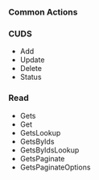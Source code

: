### Common Actions

### CUDS
- Add
- Update
- Delete
- Status

### Read
- Gets
- Get
- GetsLookup
- GetsByIds
- GetsByIdsLookup
- GetsPaginate
- GetsPaginateOptions